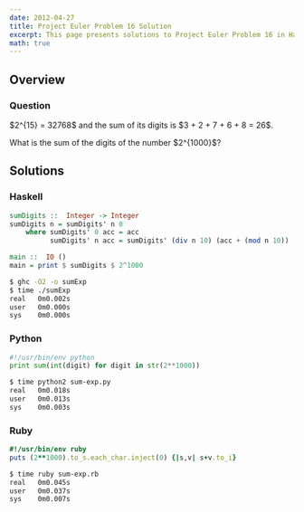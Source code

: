 ```yaml
---
date: 2012-04-27
title: Project Euler Problem 16 Solution
excerpt: This page presents solutions to Project Euler Problem 16 in Haskell, Python and Ruby.
math: true
---
```



## Overview


### Question

<p>
$2^{15} = 32768$ and the sum of its digits is $3 + 2 + 7 + 6 + 8 = 26$.
</p>

<p>
What is the sum of the digits of the number $2^{1000}$?
</p>






## Solutions

### Haskell

```haskell
sumDigits ::  Integer -> Integer
sumDigits n = sumDigits' n 0
    where sumDigits' 0 acc = acc
          sumDigits' n acc = sumDigits' (div n 10) (acc + (mod n 10))

main ::  IO ()
main = print $ sumDigits $ 2^1000
```


```bash
$ ghc -O2 -o sumExp
$ time ./sumExp
real   0m0.002s
user   0m0.000s
sys    0m0.000s
```



### Python

```python
#!/usr/bin/env python
print sum(int(digit) for digit in str(2**1000))
```


```bash
$ time python2 sum-exp.py
real   0m0.018s
user   0m0.013s
sys    0m0.003s
```



### Ruby

```ruby
#!/usr/bin/env ruby
puts (2**1000).to_s.each_char.inject(0) {|s,v| s+v.to_i}
```


```bash
$ time ruby sum-exp.rb
real   0m0.045s
user   0m0.037s
sys    0m0.007s
```


